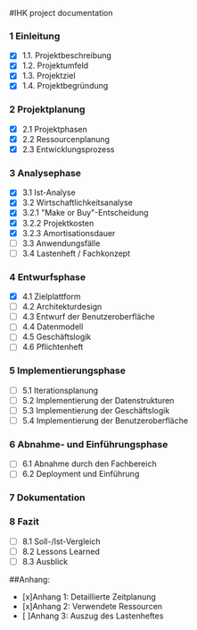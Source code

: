 #IHK project documentation

### 1 Einleitung

- [x] 1.1. Projektbeschreibung
- [x] 1.2. Projektumfeld
- [x] 1.3. Projektziel
- [x] 1.4. Projektbegründung

### 2 Projektplanung

- [x]  2.1 Projektphasen
- [x]  2.2 Ressourcenplanung
- [x]  2.3 Entwicklungsprozess

### 3 Analysephase

- [x]  3.1 Ist-Analyse
- [x]  3.2 Wirtschaftlichkeitsanalyse
- [x]  3.2.1 "Make or Buy"-Entscheidung
- [x]  3.2.2 Projektkosten
- [x]  3.2.3 Amortisationsdauer
- [ ]  3.3 Anwendungsfälle
- [ ]  3.4 Lastenheft / Fachkonzept

### 4 Entwurfsphase

- [x]  4.1 Zielplattform
- [ ]  4.2 Architekturdesign
- [ ]  4.3 Entwurf der Benutzeroberfläche
- [ ]  4.4 Datenmodell
- [ ]  4.5 Geschäftslogik
- [ ]  4.6 Pflichtenheft

### 5 Implementierungsphase

- [ ]  5.1 Iterationsplanung
- [ ]  5.2 Implementierung der Datenstrukturen
- [ ]  5.3 Implementierung der Geschäftslogik
- [ ]  5.4 Implementierung der Benutzeroberfläche

### 6 Abnahme- und Einführungsphase

- [ ]  6.1 Abnahme durch den Fachbereich
- [ ]  6.2 Deployment und Einführung

### 7 Dokumentation

### 8 Fazit

- [ ]  8.1 Soll-/Ist-Vergleich
- [ ]  8.2 Lessons Learned
- [ ]  8.3 Ausblick

##Anhang:

- [x]Anhang 1: Detaillierte Zeitplanung
- [x]Anhang 2: Verwendete Ressourcen
- [ ]Anhang 3: Auszug des Lastenheftes
